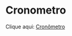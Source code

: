 # Cronometro

<p>Clique aqui: <a href="https://rafael-dutra-create.github.io/Cronometro/cronometro">Cronômetro</a></p>
